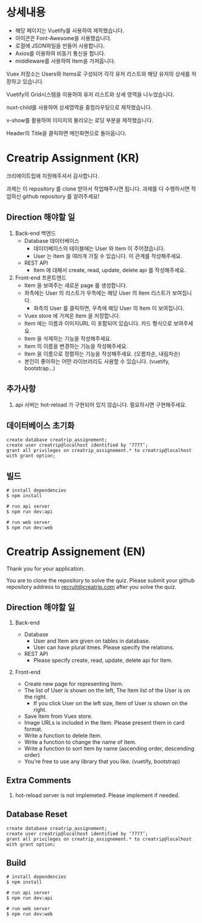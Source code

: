 # 상세내용

* 해당 페이지는 Vuetify를 사용하여 제작했습니다.
* 아이콘은 Font-Awesome을 사용했습니다.
* 로컬에 JSON파일을 만들어 사용합니다.
* Axios를 이용하여 비동기 통신을 합니다.
* middleware를 사용하여 Item을 가져옵니다.

Vuex 저장소는 Users와 Items로 구성되어 각각 유저 리스트와 해당 유저의 상세를 저장하고 있습니다.

Vuetify의 Grid시스템을 이용하여 유저 리스트와 상세 영역을 나누었습니다.

nuxt-child를 사용하여 상세영역을 중첩라우팅으로 제작했습니다.

v-show를 활용하여 이미지의 불러오는 로딩 부분을 제작했습니다.

Header의 Title을 클릭하면 메인화면으로 돌아옵니다.

# Creatrip Assignment (KR)

크리에이트립에 지원해주셔서 감사합니다.

과제는 이 repository 를 clone 받아서 작업해주시면 됩니다.
과제를 다 수행하시면 작업하신 github repository 를 알려주세요!


## Direction 해야할 일
1. Back-end 백엔드
    * Database 데이터베이스
        * 데이터베이스의 테이블에는 User 와 Item 이 주어졌습니다.
        * User 는 Item 을 여러개 가질 수 있습니다. 이 관계를 작성해주세요.
    * REST API 
        * Item 에 대해서 create, read, update, delete api 를 작성해주세요.
2. Front-end 프론트엔드
    * Item 을 보여주는 새로운 page 를 생성합니다.
    * 좌측에는 User 의 리스트가 우측에는 해당 User 의 Item 리스트가 보여집니다.
        * 좌측의 User 를 클릭하면, 우측에 해당 User 의 Item 이 보여집니다.
    * Vuex store 에 가져온 Item 을 저장합니다.
    * Item 에는 이름과 이미지URL 이 포함되어 있습니다. 카드 형식으로 보여주세요.
    * Item 을 삭제하는 기능을 작성해주세요.
    * Item 의 이름을 변경하는 기능을 작성해주세요.
    * Item 을 이름으로 정렬하는 기능을 작성해주세요. (오름차순, 내림차순)
    * 본인이 좋아하는 어떤 라이브러리도 사용할 수 있습니다. (vuetify, bootstrap...)

## 추가사항
1. api 서버는 hot-reload 가 구현되어 있지 않습니다. 필요하시면 구현해주세요. 
    
   
## 데이터베이스 초기화
    create database creatrip_assignement;
    create user creatrip@localhost identified by ‘7777’;
    grant all privileges on creatrip_assignement.* to creatrip@localhost with grant option;

## 빌드
    # install dependencies
    $ npm install
    
    # run api server
    $ npm run dev:api
    
    # run web server
    $ npm run dev:web
    
    
    
# Creatrip Assignement (EN)

Thank you for your application.

You are to clone the repository to solve the quiz.
Please submit your github repository address to recruit@creatrip.com after you solve the quiz.

## Direction 해야할 일
1. Back-end 
    * Database 
        * User and Item are given on tables in database.
        * User can have plural itmes. Please specify the relations.
    * REST API 
        * Please specify create, read, update, delete api for Item.
        
2. Front-end 
    * Create new page for representing Item.
    * The list of User is shown on the left, The Item list of the User is on the right. 
         * If you click User on the left size, Item of User is shown on the right.
    * Save Item from Vuex store.
    * Image URLs is included in the Item. Please present them in card format.
    * Write a function to delete Item.
    * Write a function to change the name of Item.
    * Write a function to sort Item by name (ascending order, descending order)
    * You're free to use any library that you like. (vuetify, bootstrap)
    

## Extra Comments
1. hot-reload server is not implemeted. Please implement if needed.
   
  
## Database Reset
    create database creatrip_assignement;
    create user creatrip@localhost identified by ‘7777’;
    grant all privileges on creatrip_assignement.* to creatrip@localhost with grant option;

## Build
    # install dependencies
    $ npm install
    
    # run api server
    $ npm run dev:api
    
    # run web server
    $ npm run dev:web
    
